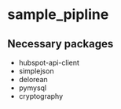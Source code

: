 # sample_pipline

## Necessary packages
 * hubspot-api-client
 * simplejson
 * delorean
 * pymysql
 * cryptography